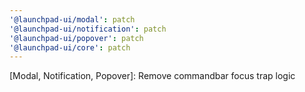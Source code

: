 ```yaml
---
'@launchpad-ui/modal': patch
'@launchpad-ui/notification': patch
'@launchpad-ui/popover': patch
'@launchpad-ui/core': patch
---
```


[Modal, Notification, Popover]: Remove commandbar focus trap logic
